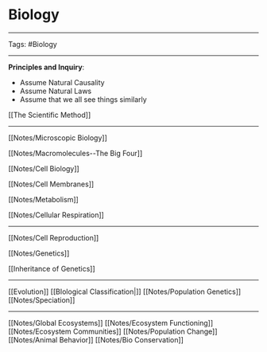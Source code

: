 # Biology

---

Tags: #Biology 

---

**Principles and Inquiry**:
- Assume Natural Causality
- Assume Natural Laws
- Assume that we all see things similarly

[[The Scientific Method]]

---


[[Notes/Microscopic Biology]]

[[Notes/Macromolecules--The Big Four]]

[[Notes/Cell Biology]]

[[Notes/Cell Membranes]]

[[Notes/Metabolism]]

[[Notes/Cellular Respiration]]

---

[[Notes/Cell Reproduction]]

[[Notes/Genetics]]

[[Inheritance of Genetics]]  

---

[[Evolution]]
[[BIological Classification|]]
[[Notes/Population Genetics]]
[[Notes/Speciation]]

---

[[Notes/Global Ecosystems]]
[[Notes/Ecosystem Functioning]]
[[Notes/Ecosystem Communities]]
[[Notes/Population Change]]
[[Notes/Animal Behavior]]
[[Notes/Bio Conservation]]